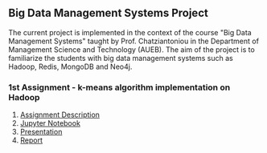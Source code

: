 ## Big Data Management Systems Project

The current project is implemented in the context of the course "Big Data Management Systems" taught by Prof. Chatziantoniou in the Department of Management Science and Technology (AUEB). The aim of the project is to familiarize the students with big data management systems such as Hadoop, Redis, MongoDB and Neo4j.

### 1st Assignment - k-means algorithm implementation on Hadoop
1. [Assignment Description](Proj1_Hadoop_Description.pdf) 
2. [Jupyter Notebook](jupyter_notebook/kmeansAlgorithm_Notebook.html)
3. [Presentation](reports/kmeansAlgorithm_Presentation.pdf)
4. [Report](reports/kmeansAlgorithm_Report.pdf)
